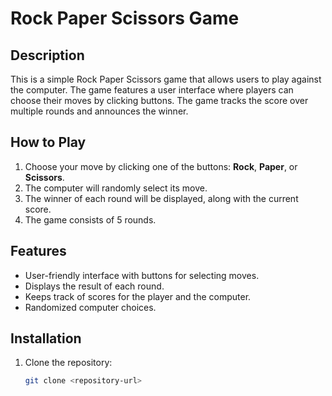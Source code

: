 # Rock Paper Scissors Game

## Description
This is a simple Rock Paper Scissors game that allows users to play against the computer. The game features a user interface where players can choose their moves by clicking buttons. The game tracks the score over multiple rounds and announces the winner.

## How to Play
1. Choose your move by clicking one of the buttons: **Rock**, **Paper**, or **Scissors**.
2. The computer will randomly select its move.
3. The winner of each round will be displayed, along with the current score.
4. The game consists of 5 rounds.

## Features
- User-friendly interface with buttons for selecting moves.
- Displays the result of each round.
- Keeps track of scores for the player and the computer.
- Randomized computer choices.

## Installation
1. Clone the repository:
   ```bash
   git clone <repository-url>
